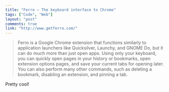 ```yaml
---
title: "Ferro – The keyboard interface to Chrome"
tags: ["Code", "Web"]
layout: "post"
comments: true
link: "http://www.getferro.com/"
---
```


> Ferro is a Google Chrome extension that functions similarly to application
> launchers like Quicksilver, Launchy, and GNOME Do, but it can do much more
> than just open apps. Using only your keyboard, you can quickly open pages in
> your history or bookmarks, open extension options pages, and save your current
> tabs for opening later. You can also perform many other commands, such as
> deleting a bookmark, disabling an extension, and pinning a tab.

Pretty cool!
